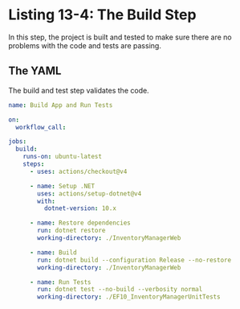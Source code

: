 # Listing 13-4: The Build Step

In this step, the project is built and tested to make sure there are no problems with the code and tests are passing.

## The YAML

The build and test step validates the code.

```yml
name: Build App and Run Tests

on:
  workflow_call:

jobs:
  build:
    runs-on: ubuntu-latest
    steps:
      - uses: actions/checkout@v4

      - name: Setup .NET
        uses: actions/setup-dotnet@v4
        with:
          dotnet-version: 10.x

      - name: Restore dependencies
        run: dotnet restore
        working-directory: ./InventoryManagerWeb

      - name: Build
        run: dotnet build --configuration Release --no-restore
        working-directory: ./InventoryManagerWeb

      - name: Run Tests
        run: dotnet test --no-build --verbosity normal
        working-directory: ./EF10_InventoryManagerUnitTests
```  